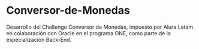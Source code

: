 # Conversor-de-Monedas
Desarrollo del Challenge Conversor de Monedas, impuesto por Alura Latam en colaboración con Oracle en el programa ONE, como parte de la especialización Back-End.
